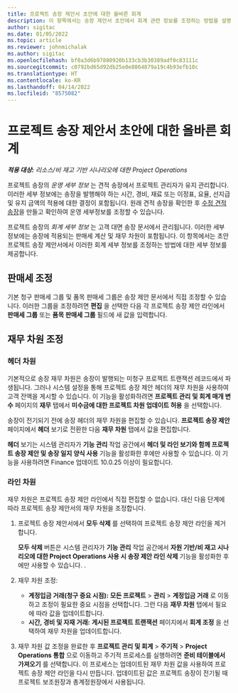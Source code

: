 ```yaml
---
title: 프로젝트 송장 제안서 초안에 대한 올바른 회계
description: 이 항목에서는 송장 제안서 초안에서 회계 관련 정보를 조정하는 방법을 설명합니다.
author: sigitac
ms.date: 01/05/2022
ms.topic: article
ms.reviewer: johnmichalak
ms.author: sigitac
ms.openlocfilehash: bf0a3d6b97880920b133cb3b30389adf0c83111c
ms.sourcegitcommit: c0792bd65d92db25e0e8864879a19c4b93efb10c
ms.translationtype: HT
ms.contentlocale: ko-KR
ms.lasthandoff: 04/14/2022
ms.locfileid: "8575082"
---
```

# <a name="correct-the-accounting-on-draft-project-invoice-proposals"></a>프로젝트 송장 제안서 초안에 대한 올바른 회계

_**적용 대상:** 리소스/비 재고 기반 시나리오에 대한 Project Operations_

프로젝트 송장의 *운영 세부 정보* 는 견적 송장에서 프로젝트 관리자가 유지 관리합니다. 이러한 세부 정보에는 송장을 발행해야 하는 시간, 경비, 재료 또는 이정표, 요율, 선지급 및 유지 금액의 적용에 대한 결정이 포함됩니다. 원래 견적 송장을 확인한 후 [수정 견적 송장](../proforma-invoicing/corrective-invoices.md)을 만들고 확인하여 운영 세부정보를 조정할 수 있습니다.

프로젝트 송장의 *회계 세부 정보* 는 고객 대면 송장 문서에서 관리됩니다. 이러한 세부 정보에는 송장에 적용되는 판매세 계산 및 재무 차원이 포함됩니다. 이 항목에서는 초안 프로젝트 송장 제안서에서 이러한 회계 세부 정보를 조정하는 방법에 대한 세부 정보를 제공합니다.

## <a name="adjust-sales-tax"></a>판매세 조정

기본 청구 판매세 그룹 및 품목 판매세 그룹은 송장 제안 문서에서 직접 조정할 수 있습니다. 이러한 그룹을 조정하려면 **편집** 을 선택한 다음 각 프로젝트 송장 제안 라인에서 **판매세 그룹** 또는 **품목 판매세 그룹** 필드에 새 값을 입력합니다.

## <a name="adjust-financial-dimensions"></a>재무 차원 조정

### <a name="header-dimensions"></a>헤더 차원

기본적으로 송장 재무 차원은 송장이 발행되는 미청구 프로젝트 트랜잭션 레코드에서 파생됩니다. 그러나 시스템 설정을 통해 프로젝트 송장 제안 헤더의 재무 차원을 사용하여 고객 잔액을 게시할 수 있습니다. 이 기능을 활성화하려면 **프로젝트 관리 및 회계 매개 변수** 페이지의 **재무** 탭에서 **미수금에 대한 프로젝트 차원 업데이트 허용** 을 선택합니다.

송장이 전기되기 전에 송장 헤더의 재무 차원을 편집할 수 있습니다. **프로젝트 송장 제안** 페이지에서 **헤더** 보기로 전환한 다음 **재무 차원** 탭에서 값을 편집합니다.

**헤더** 보기는 시스템 관리자가 **기능 관리** 작업 공간에서 **헤더 및 라인 보기와 함께 프로젝트 송장 제안 및 송장 일지 양식 사용** 기능을 활성화한 후에만 사용할 수 있습니다. 이 기능을 사용하려면 Finance 업데이트 10.0.25 이상이 필요합니다.

### <a name="line-dimensions"></a>라인 차원

재무 차원은 프로젝트 송장 제안 라인에서 직접 편집할 수 없습니다. 대신 다음 단계에 따라 프로젝트 송장 제안서의 재무 차원을 조정합니다.

1. 프로젝트 송장 제안서에서 **모두 삭제** 를 선택하여 프로젝트 송장 제안 라인을 제거합니다.

    **모두 삭제** 버튼은 시스템 관리자가 **기능 관리** 작업 공간에서 **자원 기반/비 재고 시나리오에 대한 Project Operations 사용 시 송장 제안 라인 삭제** 기능을 활성화한 후에만 사용할 수 있습니다. .

2. 재무 차원 조정:

    - **계정입금 거래(청구 중요 시점):** **모든 프로젝트** \> **관리** \> **계정입금 거래** 로 이동하고 조정이 필요한 중요 시점을 선택합니다. 그런 다음 **재무 차원** 탭에서 필요에 따라 값을 업데이트합니다.
    - **시간, 경비 및 자재 거래:** **게시된 프로젝트 트랜잭션** 페이지에서 **회계 조정** 을 선택하여 재무 차원을 업데이트합니다.

3. 재무 차원 값 조정을 완료한 후 **프로젝트 관리 및 회계** \> **주기적** \> **Project Operations 통합** 으로 이동하고 주기적 프로세스를 실행하려면 **준비 테이블에서 가져오기** 를 선택합니다. 이 프로세스는 업데이트된 재무 차원 값을 사용하여 프로젝트 송장 제안 라인을 다시 만듭니다. 업데이트된 값은 프로젝트 송장이 전기될 때 프로젝트 보조원장과 총계정원장에서 사용됩니다.
